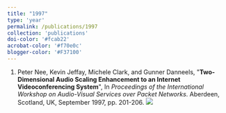```yaml
---
title: "1997"
type: 'year'
permalink: /publications/1997
collection: 'publications'
doi-color: '#fcab22'
acrobat-color: '#f70e0c'
blogger-color: '#F37100'
---
```

1. Peter Nee, Kevin Jeffay, Michele Clark, and Gunner Danneels, "**Two-Dimensional Audio Scaling Enhancement to an Internet Videoconferencing System**", In *Proceedings of the International Workshop on Audio-Visual Services over Packet Networks*. Aberdeen, Scotland, UK, September 1997, pp. 201-206. <a href='http://dx.doi.org/10.1109/NOSDAV.1997.629389' target='_blank'><i class='ai ai-fw ai-doi' style='color: {{ page.doi-color }}'></i></a> <a href='/publications/bibtex#nee-av97' target='_blank' class='btn btn--mcwbibtex'><img src='../images/BibTeX_logo-16px-high.png'/></a>
